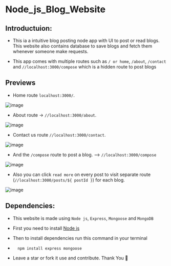 # Node_js_Blog_Website

## Introductuion:
- This ia a intuitive blog posting node app with UI to post or read blogs. This website also contains database to save blogs and fetch them whenever someone make requests.

- This app comes with multiple routes such as `/ or home`, `/about`, `/contact` and `//localhost:3000/compose` which is a hidden route to post blogs

## Previews

- Home route `localhost:3000/`.

![image](https://user-images.githubusercontent.com/85868593/188263411-6a5c44e1-ae86-4106-95cb-86cd6c037cd4.png)

- About route -> `//localhost:3000/about`.

![image](https://user-images.githubusercontent.com/85868593/188263430-886b9a14-ae8e-42cb-8e11-4ebcd482a8b6.png)

- Contact us route `//localhost:3000/contact`.

![image](https://user-images.githubusercontent.com/85868593/188263449-28f64f3c-5baf-435e-ab2b-fd629e9dcc41.png)

- And the `/compose` route to post a blog. --> ```//localhost:3000/compose```

![image](https://user-images.githubusercontent.com/85868593/188263493-a3a630d2-e7d4-4cf1-a038-63adb441d5f0.png)

- Also you can click `read more` on every post to visit separate route (`//localhost:3000/posts/${ postId }`) for each blog.

![image](https://user-images.githubusercontent.com/85868593/188263538-06a68034-a74a-4bd9-8d64-cda8ba6539de.png)


## Dependencies:

- This website is made using `Node js`, `Express`, `Mongoose` and `MongoDB`

- First you need to install [Node js](https://nodejs.org/en/download/)
- Then to install dependencies run this command in your terminal
- ```
    npm install express mongoose
  ```

- Leave a star or fork it use and contribute. Thank You 💖
